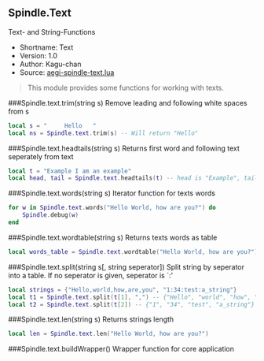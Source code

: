 Spindle.Text
------------
Text- and String-Functions

* Shortname: Text
* Version: 1.0
* Author: Kagu-chan
* Source: [aegi-spindle-text.lua](https://github.com/Kagurame/AegiSpindle/tree/beta/src/aegi-spindle-text.lua)

> This module provides some functions for working with texts.

###Spindle.text.trim(string s)
Remove leading and following white spaces from s
```lua
local s = "     Hello   "
local ns = Spindle.text.trim(s) -- Will return "Hello"
```

###Spindle.text.headtails(string s)
Returns first word and following text seperately from text
```lua
local t = "Example I am an example"
local head, tail = Spindle.text.headtails(t) -- head is "Example", tail is "I am an example"
```

###Spindle.text.words(string s)
Iterator function for texts words
```lua
for w in Spindle.text.words("Hello World, how are you?") do
	Spindle.debug(w)
end
```

###Spindle.text.wordtable(string s)
Returns texts words as table
```lua
local words_table = Spindle.text.wordtable("Hello World, how are you?")
```

###Spindle.text.split(string s[, string seperator])
Split string by seperator into a table. If no seperator is given, seperator is `:'
```lua
local strings = {"Hello,world,how,are,you", "1:34:test:a_string"}
local t1 = Spindle.text.split(t[1], ",") -- {"Hello", "world", "how", "are", "you"}
local t2 = Spindle.text.split(t[2]) -- {"1", "34", "test", "a_string"}
```

###Spindle.text.len(string s)
Returns strings length
```lua
local len = Spindle.text.len("Hello World, how are you?")
```

###Spindle.text.buildWrapper()
Wrapper function for core application

